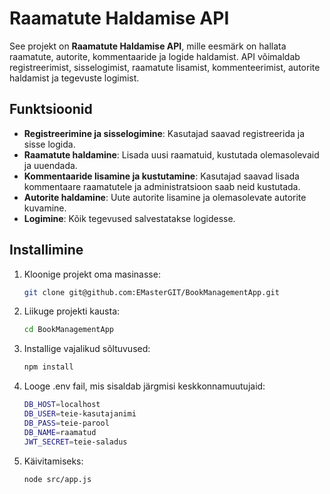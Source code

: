 # Raamatute Haldamise API

See projekt on **Raamatute Haldamise API**, mille eesmärk on hallata raamatute, autorite, kommentaaride ja logide haldamist. API võimaldab registreerimist, sisselogimist, raamatute lisamist, kommenteerimist, autorite haldamist ja tegevuste logimist.

## Funktsioonid

- **Registreerimine ja sisselogimine**: Kasutajad saavad registreerida ja sisse logida.
- **Raamatute haldamine**: Lisada uusi raamatuid, kustutada olemasolevaid ja uuendada.
- **Kommentaaride lisamine ja kustutamine**: Kasutajad saavad lisada kommentaare raamatutele ja administratsioon saab neid kustutada.
- **Autorite haldamine**: Uute autorite lisamine ja olemasolevate autorite kuvamine.
- **Logimine**: Kõik tegevused salvestatakse logidesse.

## Installimine

1. Kloonige projekt oma masinasse:

   ```bash
   git clone git@github.com:EMasterGIT/BookManagementApp.git
2. Liikuge projekti kausta:
   ```bash
   cd BookManagementApp
3. Installige vajalikud sõltuvused:
   ```bash
   npm install
4. Looge .env fail, mis sisaldab järgmisi keskkonnamuutujaid:
   ```bash
   DB_HOST=localhost
   DB_USER=teie-kasutajanimi
   DB_PASS=teie-parool
   DB_NAME=raamatud
   JWT_SECRET=teie-saladus
5. Käivitamiseks:
    ```bash
   node src/app.js 
